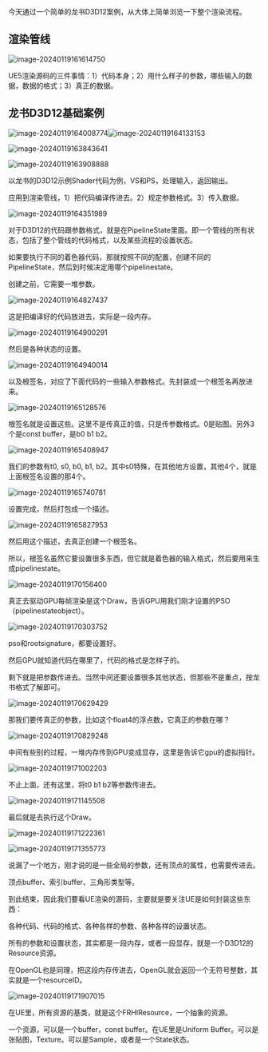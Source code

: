 今天通过一个简单的龙书D3D12案例，从大体上简单浏览一下整个渲染流程。

## 渲染管线

![image-20240119161614750](Images/UE5渲染RHI资源/image-20240119161614750.png)

UE5渲染源码的三件事情：1）代码本身；2）用什么样子的参数，哪些输入的数据，数据的格式；3）真正的数据。

## 龙书D3D12基础案例

![image-20240119164008774](Images/UE5渲染RHI资源/image-20240119164008774.png)![image-20240119164133153](Images/UE5渲染RHI资源/image-20240119164133153.png)

![image-20240119163843641](Images/UE5渲染RHI资源/image-20240119163843641.png)

![image-20240119163908888](Images/UE5渲染RHI资源/image-20240119163908888.png)

以龙书的D3D12示例Shader代码为例，VS和PS，处理输入，返回输出。

应用到渲染管线，1）把代码编译传进去。2）规定参数格式。3）传入数据。

![image-20240119164351989](Images/UE5渲染RHI资源/image-20240119164351989.png)

对于D3D12的代码跟参数格式，就是在PipelineState里面。即一个管线的所有状态，包括了整个管线的代码格式，以及某些流程的设置状态。

如果要执行不同的着色器代码，那就按照不同的配置，创建不同的PipelineState，然后到时候决定用哪个pipelinestate。

创建之前，它需要一堆参数。

![image-20240119164827437](Images/UE5渲染RHI资源/image-20240119164827437.png)

这是把编译好的代码放进去，实际是一段内存。

![image-20240119164900291](Images/UE5渲染RHI资源/image-20240119164900291.png)

然后是各种状态的设置。

![image-20240119164940014](Images/UE5渲染RHI资源/image-20240119164940014.png)

以及根签名，对应了下面代码的一些输入参数格式。先封装成一个根签名再放进来。

![image-20240119165128576](Images/UE5渲染RHI资源/image-20240119165128576.png)

根签名就是设置这些。这里不是传真正的值，只是传参数格式。0是贴图。另外3个是const buffer，是b0 b1 b2。

![image-20240119165408947](Images/UE5渲染RHI资源/image-20240119165408947.png)

我们的参数有t0, s0, b0, b1, b2。其中s0特殊，在其他地方设置，其他4个，就是上面根签名设置的那4个。

![image-20240119165740781](Images/UE5渲染源码RHI资源/image-20240119165740781.png)

设置完成，然后打包成一个描述。

![image-20240119165827953](Images/UE5渲染源码RHI资源/image-20240119165827953.png)

然后用这个描述，去真正创建一个根签名。

所以，根签名虽然它要设置很多东西，但它就是着色器的输入格式，然后要用来生成pipelinestate。

![image-20240119170156400](Images/UE5渲染源码RHI资源/image-20240119170156400.png)

真正去驱动GPU每帧渲染是这个Draw，告诉GPU用我们刚才设置的PSO（pipelinestateobject）。

![image-20240119170303752](Images/UE5渲染源码RHI资源/image-20240119170303752.png)

pso和rootsignature，都要设置好。

然后GPU就知道代码在哪里了，代码的格式是怎样子的。

剩下就是把参数传进去。当然中间还要设置很多其他状态，但那些不是重点，按龙书格式了解即可。

![image-20240119170629429](Images/UE5渲染源码RHI资源/image-20240119170629429.png)

那我们要传真正的参数，比如这个float4的浮点数，它真正的参数在哪？

![image-20240119170829248](Images/UE5渲染源码RHI资源/image-20240119170829248.png)

中间有些别的过程，一堆内存传到GPU变成显存，这里是告诉它gpu的虚拟指针。

![image-20240119171002203](Images/UE5渲染源码RHI资源/image-20240119171002203.png)

不止上面，还有这里，将t0 b1 b2等参数传进去。

![image-20240119171145508](Images/UE5渲染源码RHI资源/image-20240119171145508.png)

最后就是去执行这个Draw。

![image-20240119171222361](Images/UE5渲染源码RHI资源/image-20240119171222361.png)

![image-20240119171355773](Images/UE5渲染源码RHI资源/image-20240119171355773.png)

说漏了一个地方，刚才说的是一些全局的参数，还有顶点的属性，也需要传进去。

顶点buffer、索引buffer、三角形类型等。

到此结束，因此我们要看UE渲染的源码，主要就是要关注UE是如何封装这些东西：

各种代码、代码的格式、各种各样的参数、各种各样的设置状态。

所有的参数和设置状态，其实都是一段内存，或者一段显存，就是一个D3D12的Resource资源。

在OpenGL也是同理，把这段内存传进去，OpenGL就会返回一个无符号整数，其实就是一个resourceID。

![image-20240119171907015](Images/UE5渲染源码RHI资源/image-20240119171907015.png)

在UE里，所有资源的基类，就是这个FRHIResource，一个抽象的资源。

一个资源，可以是一个buffer，const buffer。在UE里是Uniform Buffer。可以是张贴图，Texture。可以是Sample，或者是一个State状态。

